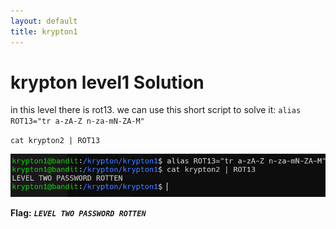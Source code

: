 ```yaml
---
layout: default
title: krypton1
---
```


# krypton level1 Solution

in this level there is rot13.
we can use this short script to solve it:
`alias ROT13="tr a-zA-Z n-za-mN-ZA-M"`

`cat krypton2 | ROT13`

![image](./images/krypton1.png)

**Flag:** ***`LEVEL TWO PASSWORD ROTTEN`*** 
